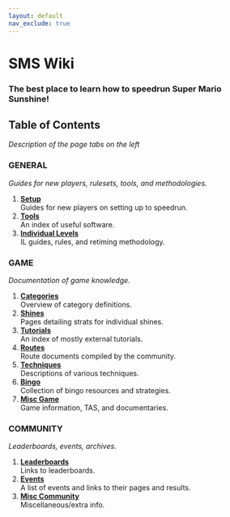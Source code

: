 ```yaml
---
layout: default
nav_exclude: true
---
```

# SMS Wiki

### The best place to learn how to speedrun Super Mario Sunshine!  

## Table of Contents
*Description of the page tabs on the left*  

### **GENERAL**  
*Guides for new players, rulesets, tools, and methodologies.*  

1. **[Setup](https://smscommunity.github.io/sms-guide/setup)**  
Guides for new players on setting up to speedrun.
2. **[Tools](https://smscommunity.github.io/sms-guide/tools)**  
An index of useful software.
3. **[Individual Levels](https://smscommunity.github.io/sms-guide/il)**  
IL guides, rules, and retiming methodology.

### **GAME**  
*Documentation of game knowledge.* 

1. **[Categories](https://smscommunity.github.io/sms-guide/categories/)**  
Overview of category definitions.
2. **[Shines](https://smscommunity.github.io/sms-guide/shines/)**  
Pages detailing strats for individual shines.
3. **[Tutorials](https://smscommunity.github.io/sms-guide/tutorials/)**  
An index of mostly external tutorials.
4. **[Routes](https://smscommunity.github.io/sms-guide/routes/)**  
Route documents compiled by the community.
5. **[Techniques](https://smscommunity.github.io/sms-guide/techniques/)**  
Descriptions of various techniques.
6. **[Bingo](https://smscommunity.github.io/sms-guide/bingo/)**  
Collection of bingo resources and strategies.
7. **[Misc Game](https://smscommunity.github.io/sms-guide/game/misc/)**  
Game information, TAS, and documentaries.

### **COMMUNITY**  
*Leaderboards, events, archives.* 

1. **[Leaderboards](https://smscommunity.github.io/sms-guide/community/leaderboards/)**  
Links to leaderboards.
2. **[Events](https://smscommunity.github.io/sms-guide/community/events/)**  
A list of events and links to their pages and results.
3. **[Misc Community](https://smscommunity.github.io/sms-guide/community/misc/)**  
Miscellaneous/extra info.
